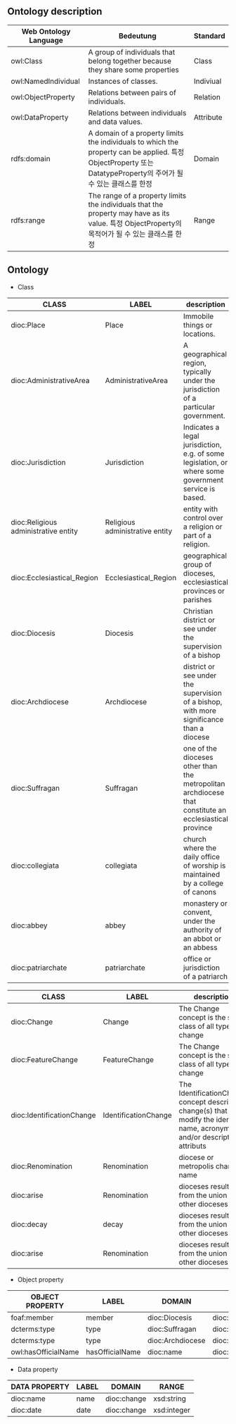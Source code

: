 ## Ontology description 


| Web Ontology Language      | Bedeutung |Standard |
| ------------------| ----------- |----------- |
| owl:Class         | A group of individuals that belong together because they share some properties       | Class |
| owl:NamedIndividual| Instances of classes.      | Indiviual        |
| owl:ObjectProperty | Relations between pairs of individuals.  | Relation        |
| owl:DataProperty   | Relations between individuals and data values.   | Attribute        |
| rdfs:domain  | A domain of a property limits the individuals to which the property can be applied. 특정 ObjectProperty 또는 DatatypeProperty의 주어가 될 수 있는 클래스를 한정  | Domain        |
| rdfs:range   | The range of a property limits the individuals that the property may have as its value.   특정 ObjectProperty의 목적어가 될 수 있는 클래스를 한정 | Range        |

## Ontology

 - Class 

 | CLASS             | LABEL       |description | super class  | sub class|
 | ------------------| ----------- |----------- |-------------|--------- |
 | dioc:Place        | Place      |Immobile things or locations.| AdministrativeArea|
 | dioc:AdministrativeArea        | AdministrativeArea        |A geographical region, typically under the jurisdiction of a particular government.|jurisdiction|Place|
 | dioc:Jurisdiction | Jurisdiction |Indicates a legal jurisdiction, e.g. of some legislation, or where some government service is based.|religious administrative entity|AdministrativeArea|
 | dioc:Religious administrative entity | Religious administrative entity |entity with control over a religion or part of a religion.|Ecclesiastical_Region|Jurisdiction|
 | dioc:Ecclesiastical_Region|Ecclesiastical_Region |geographical group of dioceses, ecclesiastical provinces or parishes|Diocesis|Religious administrative entity|
 | dioc:Diocesis | Diocesis |Christian district or see under the supervision of a bishop|Metropolitan, Suffragan|Ecclesiastical_Region|
 | dioc:Archdiocese        | Archdiocese     |district or see under the supervision of a bishop, with more significance than a diocese| |Diocesis|
 | dioc:Suffragan          | Suffragan       |one of the dioceses other than the metropolitan archdiocese that constitute an ecclesiastical province| |Diocesis|
 | dioc:collegiata          | collegiata       |church where the daily office of worship is maintained by a college of canons| |Ecclesiastical_Region|
 | dioc:abbey          | abbey       |monastery or convent, under the authority of an abbot or an abbess| |Ecclesiastical_Region|
 | dioc:patriarchate          | patriarchate       |office or jurisdiction of a patriarch| |Ecclesiastical_Region|




 | CLASS             | LABEL       |description | super class  | sub class|
 | ------------------| ----------- |----------- |-------------|--------- |
 | dioc:Change       | Change     |The Change concept is the super class of all types of change| FeatureChange|
 | dioc:FeatureChange       | FeatureChange     |The Change concept is the super class of all types of change| IdentificationChange|Change|
 | dioc:IdentificationChange        | IdentificationChange      |The IdentificationChange concept describes change(s) that modify the identifier, name, acronym and/or description attributs|Renomination|FeatureChange| 
 | dioc:Renomination       | Renomination     |diocese or metropolis changing name| |IdentificationChange|
 | dioc:arise       | Renomination     |dioceses resulting from the union of other dioceses | |IdentificationChange|
 | dioc:decay       | decay     |dioceses resulting from the union of other dioceses | |IdentificationChange|
 | dioc:arise       | Renomination     |dioceses resulting from the union of other dioceses | |IdentificationChange|


- Object property

| OBJECT PROPERTY   | LABEL       |DOMAIN  |RANGE  | 
| ------------------| ----------- |----------- |-------------|
| foaf:member 	    | member      |dioc:Diocesis| dioc:Ecclesiastical_Region|
| dcterms:type 	 	  | type        |dioc:Suffragan| dioc:Diocesis|
| dcterms:type 	 	  | type        |dioc:Archdiocese| dioc:Diocesis|
| owl:hasOfficialName 	| hasOfficialName     |dioc:name| dioc:Diocesis|


- Data property

| DATA PROPERTY     | LABEL       |DOMAIN | RANGE  | 
| ------------------| ----------- |----------- |---|
| dioc:name       | name     |dioc:change| xsd:string|
| dioc:date       | date     |dioc:change| xsd:integer|
